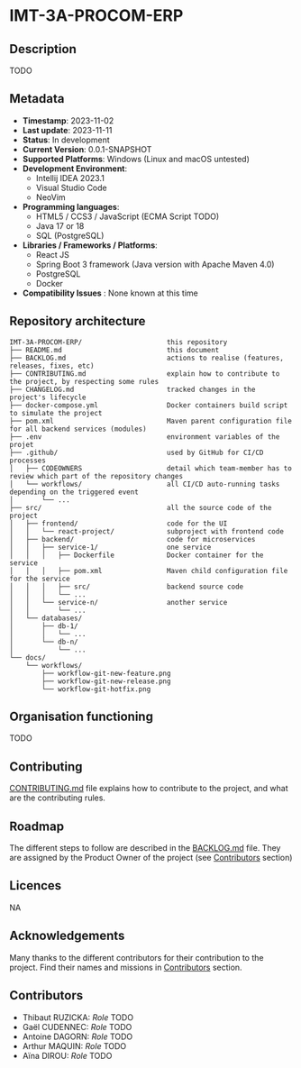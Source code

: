 # IMT-3A-PROCOM-ERP

## Description
TODO

## Metadata
- **Timestamp**: 2023-11-02
- **Last update**: 2023-11-11
- **Status**: In development
- **Current Version**: 0.0.1-SNAPSHOT
- **Supported Platforms**: Windows (Linux and macOS untested)
- **Development Environment**:
  - Intellij IDEA 2023.1
  - Visual Studio Code
  - NeoVim
- **Programming languages**:
  - HTML5 / CCS3 / JavaScript (ECMA Script TODO)
  - Java 17 or 18
  - SQL (PostgreSQL)
- **Libraries / Frameworks / Platforms**:
  - React JS
  - Spring Boot 3 framework (Java version with Apache Maven 4.0)
  - PostgreSQL
  - Docker
- **Compatibility Issues** : None known at this time

## Repository architecture

```
IMT-3A-PROCOM-ERP/                     this repository
├── README.md                          this document
├── BACKLOG.md                         actions to realise (features, releases, fixes, etc)
├── CONTRIBUTING.md                    explain how to contribute to the project, by respecting some rules
├── CHANGELOG.md                       tracked changes in the project's lifecycle
├── docker-compose.yml                 Docker containers build script to simulate the project
├── pom.xml                            Maven parent configuration file for all backend services (modules)
├── .env                               environment variables of the projet
├── .github/                           used by GitHub for CI/CD processes
│   ├── CODEOWNERS                     detail which team-member has to review which part of the repository changes
│   └── workflows/                     all CI/CD auto-running tasks depending on the triggered event
│       └── ...
├── src/                               all the source code of the project
│   ├── frontend/                      code for the UI
│   │   └── react-project/             subproject with frontend code
│   ├── backend/                       code for microservices
│   │   ├── service-1/                 one service
│   │   │   ├── Dockerfile             Docker container for the service
│   │   │   ├── pom.xml                Maven child configuration file for the service
│   │   │   ├── src/                   backend source code
│   │   │   └── ...
│   │   └── service-n/                 another service
│   │       └── ...
│   └── databases/                     
│       ├── db-1/
│       │   └── ...
│       └── db-n/
│           └── ...
└── docs/
    └── workflows/
        ├── workflow-git-new-feature.png
        ├── workflow-git-new-release.png
        └── workflow-git-hotfix.png
```

## Organisation functioning
TODO

## Contributing
[CONTRIBUTING.md](CONTRIBUTING.md) file explains how to contribute to the project,
and what are the contributing rules.

## Roadmap
The different steps to follow are described in the [BACKLOG.md](BACKLOG.md) file.
They are assigned by the Product Owner of the project (see [Contributors](#contributors) section)

## Licences
NA

## Acknowledgements
Many thanks to the different contributors for their contribution to the project.
Find their names and missions in [Contributors](#contributors) section.

## Contributors
- Thibaut RUZICKA: *Role* TODO
- Gaël CUDENNEC: *Role* TODO
- Antoine DAGORN: *Role* TODO
- Arthur MAQUIN: *Role* TODO
- Aïna DIROU: *Role* TODO
